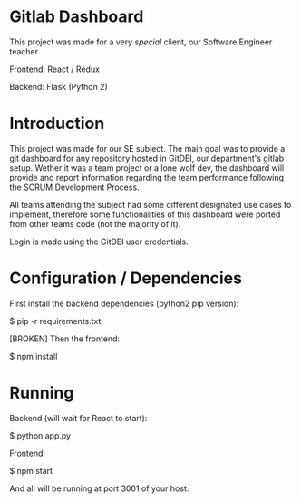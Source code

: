 # Gitlab Dashboard

This project was made for a very *special* client, our Software Engineer teacher.

Frontend: React / Redux

Backend: Flask (Python 2)

# Introduction

This project was made for our SE subject.
The main goal was to provide a git dashboard for any repository hosted in GitDEI, our department's gitlab setup.
Wether it was a team project or a lone wolf dev, the dashboard will provide and report information regarding the team performance following the SCRUM Development Process.

All teams attending the subject had some different designated use cases to implement, therefore some functionalities of this dashboard were ported from other teams code (not the majority of it).

Login is made using the GitDEI user credentials.

# Configuration / Dependencies

First install the backend dependencies (python2 pip version):

$ pip -r requirements.txt

[BROKEN] Then the frontend:

$ npm install

# Running

Backend (will wait for React to start):

$ python app.py

Frontend:

$ npm start

And all will be running at port 3001 of your host.
